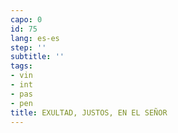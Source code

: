 ```yaml
---
capo: 0
id: 75
lang: es-es
step: ''
subtitle: ''
tags:
- vin
- int
- pas
- pen
title: EXULTAD, JUSTOS, EN EL SEÑOR
---
```

